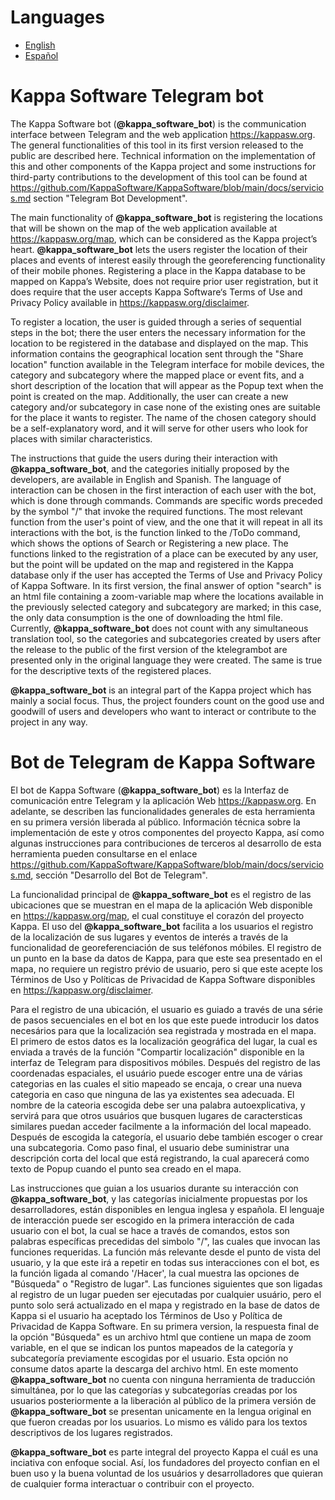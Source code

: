 # Languages

* [English](https://github.com/KappaSoftware/ktelegrambot#kappasoftwarebot)
* [Español](https://github.com/KappaSoftware/ktelegrambot#kappasoftwarebot-1)

# Kappa Software Telegram bot

The Kappa Software bot (**@kappa_software_bot**) is the communication interface between Telegram and the web application https://kappasw.org. The general functionalities of this tool in its first version released to the public are described here. Technical information on the implementation of this and other components of the Kappa project and some instructions for third-party contributions to the development of this tool can be found at https://github.com/KappaSoftware/KappaSoftware/blob/main/docs/servicios.md section "Telegram Bot Development".

The main functionality of **@kappa_software_bot** is registering the locations that will be shown on the map of the web application available at https://kappasw.org/map, which can be considered as the Kappa project’s heart. **@kappa_software_bot** lets the users register the location of their places and events of interest easily through the georeferencing functionality of their mobile phones. Registering a place in the Kappa database to be mapped on Kappa’s Website, does not require prior user registration, but it does require that the user accepts Kappa Software‘s Terms of Use and Privacy Policy available in https://kappasw.org/disclaimer.

To register a location, the user is guided through a series of sequential steps in the bot; there the user enters the necessary information for the location to be registered in the database and displayed on the map. This information contains the geographical location sent through the "Share location" function available in the Telegram interface for mobile devices, the category and subcategory where the mapped place or event fits, and a short description of the location that will appear as the Popup text when the point is created on the map. Additionally, the user can create a new category and/or subcategory in case none of the existing ones are suitable for the place it wants to register. The name of the chosen category should be a self-explanatory word, and it will serve for other users who look for places with similar characteristics. 

The instructions that guide the users during their interaction with **@kappa_software_bot**, and the categories initially proposed by the developers, are available in English and Spanish. The language of interaction can be chosen in the first interaction of each user with the bot, which is done through commands. Commands are specific words preceded by the symbol "/" that invoke the required functions. The most relevant function from the user's point of view, and the one that it will repeat in all its interactions with the bot, is the function linked to the /ToDo command, which shows the options of Search or Registering a new place. The functions linked to the registration of a place can be executed by any user, but the point will be updated on the map and registered in the Kappa database only if the user has accepted the Terms of Use and Privacy Policy of Kappa Software. In its first version, the final answer of option "search" is an html file containing a zoom-variable map where the locations available in the previously selected category and subcategory are marked; in this case, the only data consumption is the one of downloading the html file. Currently, **@kappa_software_bot** does not count with any simultaneous translation tool, so the categories and subcategories created by users after the release to the public of the first version of the ktelegrambot are presented only in the original language they were created. The same is true for the descriptive texts of the registered places.

**@kappa_software_bot** is an integral part of the Kappa project which has mainly a social focus. Thus, the project founders count on the good use and goodwill of users and developers who want to interact or contribute to the project in any way.

# Bot de Telegram de Kappa Software

El bot de Kappa Software (**@kappa_software_bot**) es la Interfaz de comunicación entre Telegram y la aplicación Web https://kappasw.org. En adelante, se describen las funcionalidades generales de esta herramienta en su primera versión liberada al público. Información técnica sobre la implementación de este y otros componentes del proyecto Kappa, así como algunas instrucciones para contribuciones de terceros al desarrollo de esta herramienta pueden consultarse en el enlace https://github.com/KappaSoftware/KappaSoftware/blob/main/docs/servicios.md, sección "Desarrollo del Bot de Telegram".

La funcionalidad principal de **@kappa_software_bot** es el registro de las ubicaciones que se muestran en el mapa de la aplicación Web disponible en https://kappasw.org/map, el cual constituye el corazón del proyecto Kappa. El uso del **@kappa_software_bot** facilita a los usuarios el registro de la localización de sus lugares y eventos de interés a través de la funcionalidad de georeferenciación de sus teléfonos móbiles. El registro de un punto en la base da datos de Kappa, para que este sea presentado en el mapa, no requiere un registro prévio de usuario, pero si que este acepte los Términos de Uso y Políticas de Privacidad de Kappa Software disponibles en https://kappasw.org/disclaimer. 

Para el registro de una ubicación, el usuario es guiado a través de una série de pasos secuenciales en el bot en los que este puede introducir los datos necesários para que la localización sea registrada y mostrada en el mapa. El primero de estos datos es la localización geográfica del lugar, la cual es enviada a través de la función "Compartir localización" disponible en la interfaz de Telegram para dispositivos móbiles. Después del registro de las coordenadas espaciales, el usuário puede escoger entre una de várias categorias en las cuales el sitio mapeado se encaja, o crear una nueva categoria en caso que ninguna de las ya existentes sea adecuada. El nombre de la cateoria escogida debe ser una palabra autoexplicativa, y servirá para que otros usuários que busquen lugares de caractersticas similares puedan acceder facilmente a la información del local mapeado. Después de escogida la categoría, el usuario debe también escoger o crear una subcategoria. Como paso final, el usuario debe suministrar una descripción corta del local que está registrando, la cual aparecerá como texto de Popup cuando el punto sea creado en el mapa. 


Las instrucciones que guian a los usuarios durante su interacción con **@kappa_software_bot**, y las categorías inicialmente propuestas por los desarrolladores, están disponibles en lengua inglesa y española. El lenguaje de interacción puede ser escogido en la primera interacción de cada usuario con el bot, la cual se hace a través de comandos, estos son palabras específicas precedidas del simbolo "/", las cuales que invocan las funciones requeridas. La función más relevante desde el punto de vista del usuario, y la que este irá a repetir en todas sus interacciones con el bot, es la función ligada al comando '/Hacer', la cual muestra las opciones de "Búsqueda" o "Registro de lugar". Las funciones siguientes que son ligadas al registro de un lugar pueden ser ejecutadas por cualquier usuário, pero el punto solo será actualizado en el mapa y registrado en la base de datos de Kappa si el usuario ha aceptado los Términos de Uso y Política de Privacidad de Kappa Software. En su primera version, la respuesta final de la opción "Búsqueda" es un archivo html que contiene un mapa de zoom variable, en el que se indican los puntos mapeados de la categoría y subcategoría previamente escogidas por el usuario. Esta opción no consume datos aparte la descarga del archivo html. En este momento **@kappa_software_bot** no cuenta con ninguna herramienta de traducción simultánea, por lo que las categorías y subcategorías creadas por los usuarios posteriormente a la liberación al público de la primera versión de **@kappa_software_bot** se presentan unicamente en la lengua original en que fueron creadas por los usuarios. Lo mismo es válido para los textos descriptivos de los lugares registrados.

**@kappa_software_bot**  es parte integral del proyecto Kappa el cuál es una inciativa con enfoque social. Así, los fundadores del proyecto confian en el buen uso y la buena voluntad de los usuários y desarrolladores que quieran de cualquier forma interactuar o contribuir con el proyecto. 

